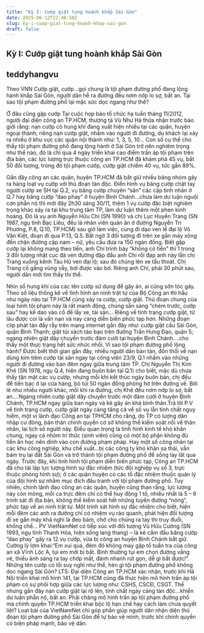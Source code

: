```yaml
---
title: "Kỳ I: Cướp giật tung hoành khắp Sài Gòn"
date: 2025-06-12T22:48:50Z
slug: ky-i-cuop-giat-tung-hoanh-khap-sai-gon
draft: false
---
```


## Kỳ I: Cướp giật tung hoành khắp Sài Gòn

## teddyhangvu

Theo VNN
Cướp giật, cướp…gọi chung là tội phạm đường phố đang lộng hành khắp Sài Gòn, người dân hễ ra đường đều nơm nớp lo sợ, bất an. Tại sao tội phạm đường phố lại mặc sức dọc ngang như thế?

Ở đâu cũng gặp cướp
Tại cuộc họp báo tổ chức hạ tuần tháng 11/2012, người đại diện công an TP.HCM, thượng tá Vũ Như Hà thừa nhận trước báo giới rằng: nạn cướp có hung khí đang xuất hiện nhiều tại các quận, huyện ngoại thành; riêng nạn cướp giật, nhắm vào người đi đường, du khách lại xảy ra nhiều ở khu vực các quận nội thành như: 1, 3, 5, 10…
Con số cụ thể cho thấy tội phạm đường phố đang lộng hành ở Sài Gòn trở nên nghiêm trọng như thế nào, đó là chỉ qua 4 ngày triển khai cao điểm trấn áp tội phạm trên địa bàn, các lực lượng trực thuộc công an TP.HCM đã khám phá 45 vụ, bắt 50 đối tượng, trong đó tội phạm cướp, cướp giật chiếm 40 vụ, tức gần 89%.

Gần đây công an các quận, huyện TP.HCM đã bắt giữ nhiều băng nhóm gây ra hàng loạt vụ cướp với thủ đoạn tàn độc.​
Điển hình vụ băng cướp chặt tay người cướp xe SH tại Q.2, vụ băng cướp chuyên “săn” các cặp tình nhân ở Q.7 hay băng cướp “dao phay” ở huyện Bình Chánh…chưa làm dư luận nguội cơn phẫn nộ thì mới đây 2h30 sáng 30/11, thêm 1 vụ cướp đặc biệt nghiêm trọng khác xảy ra tại khu trung tâm TP, làm dư luận thêm một phen kinh hoàng.
Đó là vụ anh Nguyễn Hữu Chí (SN 1990) và chị Lục Huyền Trang (SN 1987, ngụ tỉnh Bạc Liêu, đều là nhân viên quán ăn ở đường Nguyễn Tri Phương, P.8, Q.10, TP.HCM) sau giờ làm việc, cùng đi dạo ven lề đại lộ Võ Văn Kiệt, đoạn đi qua P.13, Q.5.
Bất ngờ 3 đối tượng đi trên xe gắn máy xông đến chặn đường cặp nam – nữ, yêu cầu đưa ra 150 ngàn đồng.
Biết gặp cướp lại không mang theo tiền, anh Chí trình bày “không có tiền” thì 1 trong 3 đối tượng nhặt cục đá ven đường đập đầu anh Chí rồi đạp anh này lẫn chị Trang xuống kênh Tàu Hũ ven đại lộ; sau đó chúng lên xe tẩu thoát.
Chị Trang cố gắng vùng vẫy, bơi được vào bờ. Riêng anh Chí, phải 30 phút sau, người dân mới tìm thấy thi thể.

Nhìn số hung khí của các tên cướp sử dụng để gây án, ai cũng sởn tóc gáy.​
Theo số liệu thống kê về tình hình an ninh trật tự của Bộ Công an thì hầu như ngày nào tại TP.HCM cũng xảy ra cướp, cướp giật. Thủ đoạn chung của loại hình tội phạm này là rất manh động, chúng sẵn sàng “chém trước, cướp sau” hay kề dao vào cổ để lấy xe, tài sản…
Riêng về tình trạng cướp giật, từ lâu được coi là vấn nạn và nay càng diễn biến phức tạp hơn. Những đoạn clip phát tán đầy rẫy trên mạng internet gần đây như: cướp giật cầu Sài Gòn, quận Bình Thạnh; giật túi xách táo bạo trên đường Trần Hưng Đạo, quận 5; ngang nhiên giật dây chuyền trước đám cưới tại huyện Bình Chánh….cho thấy một thực trạng hết sức nhức nhối.
Vì sao tội phạm đường phố lộng hành?
Được biết thời gian gần đây, nhiều người dân bàn tán, đồn thổi về nạn dùng kim tiêm cướp tài sản ngay tại công viên 23/9, Q.1 nhắm vào những người đi đường vào ban đêm ngay giữa trung tâm TP.
Chị Nguyễn Thị Kim Khê (SN 1978, ngụ Q.4, hiện đang buôn bán tại Q.1) cho biết, mặc dù chưa thấy tận mặt các vụ cướp, nhưng mỗi khi kết thúc ngày buôn bán, chị đều để tiền bạc ở lại cửa hàng, bỏ túi 50 ngàn đồng phòng hờ trên đường về.
Bởi lẽ như nhiều người khác, mỗi khi ra đường, chị Khê đều nơm nớp lo sợ, bất an…
​Ngang nhiên cướp giật dây chuyền trước một đám cưới ở huyện Bình Chánh, TP.HCM ngay giữa ban ngày và kẻ gây án khá bình thản.​Trả lời P.V về tình trạng cướp, cướp giật ngày càng tăng cả về số vụ lẫn tính chất nguy hiểm, một vị lãnh đạo Công an tại TPHCM cho rằng, do TP có lượng dân nhập cư đông, bản thân chính quyền cơ sở không thể kiểm soát nổi về thân nhân, lai lịch số người này.
Điều quan trọng là tình hình kinh tế khó khăn chung, ngay cả nhóm trí thức (sinh viên) cũng có một bộ phận không đủ tiền ăn học nên dính vào con đường phạm pháp.
Hay một số công nhân tại các khu công nghiệp, khu chế xuất…bị các công ty khó khăn sa thải, vẫn bám trụ lại đất Sài Gòn và trở thành tội phạm đường phố để sống lay lắt qua ngày.
Trước đây, khi tình hình tội phạm diễn biến phức tạp, Công an TP.HCM đã cho tái lập lực lượng hình sự đặc nhiệm (tức đội nghiệp vụ số 3, trực thuộc phòng hình sự); ở các quận huyện có các tổ đặc nhiệm thuộc quản lý của đội hình sự nhằm mục đích đấu tranh với tội phạm đường phố.
Tuy nhiên, chính lãnh đạo công an các quận, huyện cũng than rằng, lực lượng này còn mỏng, mỗi ca trực đêm chỉ có thể huy động 1 tổ, nhiều nhất là 5 – 6 trinh sát đi địa bàn, không thể kiểm soát hết những tuyến đường “nóng”, phức tạp về an ninh trật tự.
Một trinh sát hình sự đặc nhiệm cho biết, hiện mỗi đêm các anh ra đường chỉ có nhiệm vụ rảo quanh, phát hiện đối tượng đi xe gắn máy khả nghi là đeo bám, chờ cho chúng ra tay thì truy đuổi, khống chế…
PV VietNamNet có tiếp xúc với đối tượng Vũ Hữu Cường (SN 1993, ngụ tỉnh Thanh Hóa, hiện sống lang thang) – là kẻ cầm đầu băng cướp “dao phay” gây ra 12 vụ cướp, vừa bị công an huyện Bình Chánh bắt giữ.
Cường lỳ lợm khai:“Em xui quá, đêm đó không may gặp tổ tuần tra của công an xã Vĩnh Lộc A, tụi em mới bị bắt. Bình thường tụi em chọn đường vắng vẻ, thiếu ánh sáng ra tay chớp mắt, đánh nhanh rút gọn, dễ gì bắt được!".
Những tên cướp có lối suy nghĩ như thế, hèn gì tội phạm đường phố không dọc ngang Sài Gòn?
LTS: Đại diện Công an TP.HCM xác nhận, trước khi Hà Nội triển khai mô hình 141, tại TP.HCM cũng đã thực hiện mô hình trấn áp tội phạm có sự phối hợp giữa các lực lượng như: CSHS, CSCĐ, CSGT. Thế nhưng gần đây nạn cướp giật lại rộ lên, tính chất ngày càng tàn độc…khiến dư luận phẫn nộ, bất an. Phải chăng mô hình trấn áp tội phạm đường phố mà chính quyền TP.HCM triển khai bộc lộ hạn chế hay cách làm chưa quyết liệt? Loạt bài của VietNamNet chỉ góp phần giúp người dân nhận diện thủ đoạn tội phạm đường phố Sài Gòn để tự bảo vệ mình, trước khi chính quyền có biện pháp mạnh, bảo vệ dân.